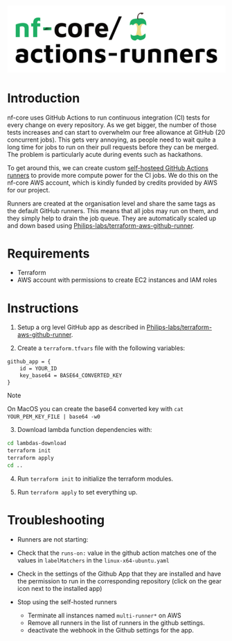 <picture>
  <source media="(prefers-color-scheme: dark)" srcset="images/nfcore-actionsrunners_logo_dark.png">
  <img alt="nf-core actions-runner logo." src="images/nfcore-actionsrunners_logo.png">
</picture>

# Introduction

nf-core uses GitHub Actions to run continuous integration (CI) tests for every change on every repository.
As we get bigger, the number of those tests increases and can start to overwhelm our free allowance at GitHub (20 concurrent jobs).
This gets very annoying, as people need to wait quite a long time for jobs to run on their pull requests before they can be merged.
The problem is particularly acute during events such as hackathons.

To get around this, we can create custom [self-hosteed GitHub Actions runners](https://docs.github.com/en/actions/hosting-your-own-runners/about-self-hosted-runners) to provide more compute power for the CI jobs.
We do this on the nf-core AWS account, which is kindly funded by credits provided by AWS for our project.

Runners are created at the organisation level and share the same tags as the default GitHub runners. This means that all jobs may run on them, and they simply help to drain the job queue. They are automatically scaled up and down based using [Philips-labs/terraform-aws-github-runner](https://github.com/philips-labs/terraform-aws-github-runner/).

# Requirements

- Terraform
- AWS account with permissions to create EC2 instances and IAM roles

# Instructions

1. Setup a org level GitHub app as described in [Philips-labs/terraform-aws-github-runner](https://github.com/philips-labs/terraform-aws-github-runner/tree/main?tab=readme-ov-file#setup-github-app-part-1).

2. Create a `terraform.tfvars` file with the following variables:

```hcl
github_app = {
    id = YOUR_ID
    key_base64 = BASE64_CONVERTED_KEY
}

```

> [!NOTE]
> On MacOS you can create the base64 converted key with `cat YOUR_PEM_KEY_FILE | base64 -w0 `

3. Download lambda function dependencies with:

```bash
cd lambdas-download
terraform init
terraform apply
cd ..
```

4. Run `terraform init` to initialize the terraform modules.

5. Run `terraform apply` to set everything up.

# Troubleshooting

- Runners are not starting:
- Check that the `runs-on:` value in the github action matches one of the values in `labelMatchers` in the `linux-x64-ubuntu.yaml`
- Check in the settings of the Github App that they are installed and have the permission to run in the corresponding repository (click on the gear icon next to the installed app)

- Stop using the self-hosted runners
  - Terminate all instances named `multi-runner*` on AWS
  - Remove all runners in the list of runners in the github settings.
  - deactivate the webhook in the Github settings for the app.
